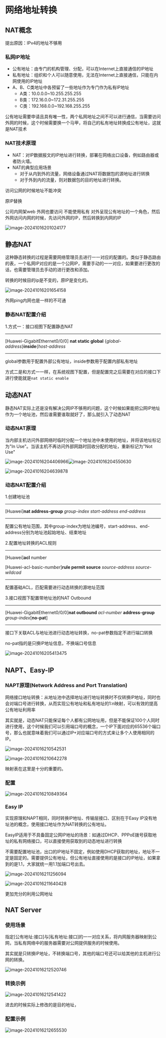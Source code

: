 # 网络地址转换

## NAT概念

提出原因：IPv4的地址不够用

### 私网IP地址

- 公有地址：由专门的机构管理、分配，可以在Internet上直接通信的IP地址
- 私有地址：组织和个人可以随意使用，无法在Internet上直接通信，只能在内网使用的IP地址
- A、B、C类地址中各预留了一些地址作为专门作为私有IP地址
  - A类：10.0.0.0~10.255.255.255
  - B类：172.16.0.0~172.31.255.255
  - C类：192.168.0.0~192.168.255.255

公有地址需要申请且具有唯一性，两个私网地址之间不可以进行通信，当需要访问外网的时候，这个时候需要换一个马甲，将自己的私有地址转换成公有地址，这就是NAT技术

### NAT技术原理

- NAT：对IP数据报文的IP地址进行转换，部署在网络出口设备，例如路由器或者防火墙。
- NAT的典型应用场景
  - 对于从内到外的流量，网络设备通过NAT将数据包的源地址进行转换
  - 对于外到内的流量，则对数据包的目的地址进行转换。

访问公网的时候地址不能冲突

原IP替换

公司内网架web 外网也要访问 不能使用私有 对外呈现公有地址的一个角色，然后外网访问内网的时候，先访问外网的IP，然后转换到内网的IP

![image-20241016201024177](./../../../../../AppData/Roaming/Typora/typora-user-images/image-20241016201024177.png)

## 静态NAT

这种静态转换的过程是需要网络管理员去进行一一对应的配置的。类似于静态路由的表，一个私网IP对应的是一个公网IP，需要手动的一一对应，如果要进行更改的话，也需要管理员去手动的进行更改和添加。

转换的时候目的ip是不变的，原IP是变化的。

![image-20241016201654158](./../../../../../AppData/Roaming/Typora/typora-user-images/image-20241016201654158.png)

外网ping内网也是一样的不可通

### 静态NAT配置介绍

1.方式一：接口视图下配置静态NAT

---

[Huawei-GigabitEthernet0/0/0] **nat static global** {*global-address*}**inside**{*host-address*

---

global参数用于配置外部公有地址，inside参数用于配置内部私有地址

方式二是和方式一一样，在系统视图下配置，但是配置完之后需要在对应的接口下进行使能就是`nat static enable`

## 动态NAT

静态NAT实际上还是没有解决公网IP不够用的问题，这个时候如果能把公网IP地址作为一个地址池，然后谁需要谁取就好了，那么就引入了动态NAT

### 动态NAT原理

当内部主机访问外部网络时临时分配一个地址池中未使用的地址，并将该地址标记为"In Use"。当该主机不再访问外部网路时回收分配的地址，重新标记为"Not Use"

![image-20241016204406966](./../../../../../AppData/Roaming/Typora/typora-user-images/image-20241016204406966.png)![image-20241016204550630](./../../../../../AppData/Roaming/Typora/typora-user-images/image-20241016204550630.png)

![image-20241016204639878](./../../../../../AppData/Roaming/Typora/typora-user-images/image-20241016204639878.png)

### 动态NAT配置介绍

1.创建地址池

---

[Huawei]**nat address-group** *group-index start-address end-address*

---

配置公有地址范围，其中group-index为地址池编号，start-address、end-address分别为地址池起始地址、结束地址

2.配置地址转换的ACL规则

---

[Huawei]**acl** number

[Huawei-acl-basic-*number*]**rule permit source** *source-address source-wildcad*

---

配置基础ACL，匹配需要进行动态转换的源地址范围

3.接口视图下配置带地址池的NAT Outbound

---

[Huawei-GigabitEthernet0/0/0]**nat outbound** *acl-number* **address-group** *group-index*[**no-pat**]

---

接口下关联ACL与地址池进行动态地址转换，no-pat参数指定不进行端口转换

no-pat指的是只换IP地址信息，不换端口号信息

![image-20241016205413475](./../../../../../AppData/Roaming/Typora/typora-user-images/image-20241016205413475.png)

## NAPT、Easy-IP

### NAPT原理(Network Address and Port Translation)

网络接口地址转换：从地址池中选择地址进行地址转换时不仅转换IP地址，同时也会对端口号进行转换，从而实现公有地址和私有地址的1:n映射，可以有效的提高公有地址利用率



其实就是，动态NAT只能保证每个人都有公网地址用，但是不能保证100个人同时进行使用，这个时候我们可以引用端口号的概念，一个IP下面对应的65536个端口号，那么也就意味着我们可以通过IP+对应端口号的方式来让多个人使用相同的IP。



![image-20241016210542531](./../../../../../AppData/Roaming/Typora/typora-user-images/image-20241016210542531.png)



![image-20241016210642278](./../../../../../AppData/Roaming/Typora/typora-user-images/image-20241016210642278.png)

映射表在这里是十分的重要的。

### 配置

![image-20241016210849364](./../../../../../AppData/Roaming/Typora/typora-user-images/image-20241016210849364.png)

### Easy IP

实现原理和NAPT相同，同时转换IP地址、传输层接口、区别在于Easy IP没有地址池的概念，使用接口地址作为NAT转换的公有地址。

EasyIP适用于不具备固定公网IP地址的场景：如通过DHCP、PPPoE拨号获取地址的私有网络接口，可以直接使用获取到的动态地址进行转换



不需要配置地址池，出口的IP地址不固定，例如使用DHCP获取的地址，地址不一定是固定的。需要提供公有地址，但公有地址直接使用的是接口的IP地址，如果拿到的是1.1，大家就统一用1.1加端口号出去。

![image-20241016211256094](./../../../../../AppData/Roaming/Typora/typora-user-images/image-20241016211256094.png)

![image-20241016211640428](./../../../../../AppData/Roaming/Typora/typora-user-images/image-20241016211640428.png)

更加充分的利用公网地址

## NAT Server

### 使用场景

指定[公有地址:接口]与[私有地址:接口]的一一对应关系，将内网服务器映射到公网，当私有网络中的服务器需要对公网提供服务的时候使用。



其实就是只转换IP地址，不转换端口号，其他的端口号还可以给其他的主机进行公网的转换。

![image-20241016212520746](./../../../../../AppData/Roaming/Typora/typora-user-images/image-20241016212520746.png)

### 转换示例

![image-20241016212541422](./../../../../../AppData/Roaming/Typora/typora-user-images/image-20241016212541422.png)

进去的时候实际上修改的是目的地址，

### 配置示例

![image-20241016212655530](./../../../../../AppData/Roaming/Typora/typora-user-images/image-20241016212655530.png)